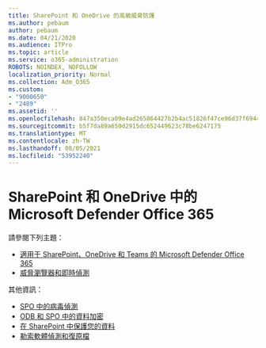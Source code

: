 ```yaml
---
title: SharePoint 和 OneDrive 的高級威脅防護
ms.author: pebaum
author: pebaum
ms.date: 04/21/2020
ms.audience: ITPro
ms.topic: article
ms.service: o365-administration
ROBOTS: NOINDEX, NOFOLLOW
localization_priority: Normal
ms.collection: Adm_O365
ms.custom:
- "9000650"
- "2489"
ms.assetid: ''
ms.openlocfilehash: 847a350eca09e4ad265864427b2b4ac51826f47ce96d37f694462dbb567da31d
ms.sourcegitcommit: b5f7da89a650d2915dc652449623c78be6247175
ms.translationtype: MT
ms.contentlocale: zh-TW
ms.lasthandoff: 08/05/2021
ms.locfileid: "53952240"
---
```

# <a name="microsoft-defender-for-office-365-in-sharepoint-and-onedrive"></a>SharePoint 和 OneDrive 中的 Microsoft Defender Office 365

請參閱下列主題：
- [適用于 SharePoint、OneDrive 和 Teams 的 Microsoft Defender Office 365](/microsoft-365/security/office-365-security/atp-for-spo-odb-and-teams)
- [威脅瀏覽器和即時偵測](/microsoft-365/security/office-365-security/threat-explorer-views)


其他資訊：

- [SPO 中的病毒偵測](/microsoft-365/security/office-365-security/virus-detection-in-spo)</br>
- [ODB 和 SPO 中的資料加密](/microsoft-365/compliance/data-encryption-in-odb-and-spo)</br>
- [在 SharePoint 中保護您的資料](/sharepoint/safeguarding-your-data)</br>
- [勒索軟體偵測和復原檔](https://support.office.com/article/Ransomware-detection-and-recovering-your-files-0d90ec50-6bfd-40f4-acc7-b8c12c73637f)